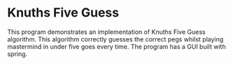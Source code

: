# Knuths Five Guess

This program demonstrates an implementation of Knuths Five Guess algorithm.
This algorithm correctly guesses the correct pegs whilst playing mastermind in under five goes every time.
The program has a GUI built with spring.
